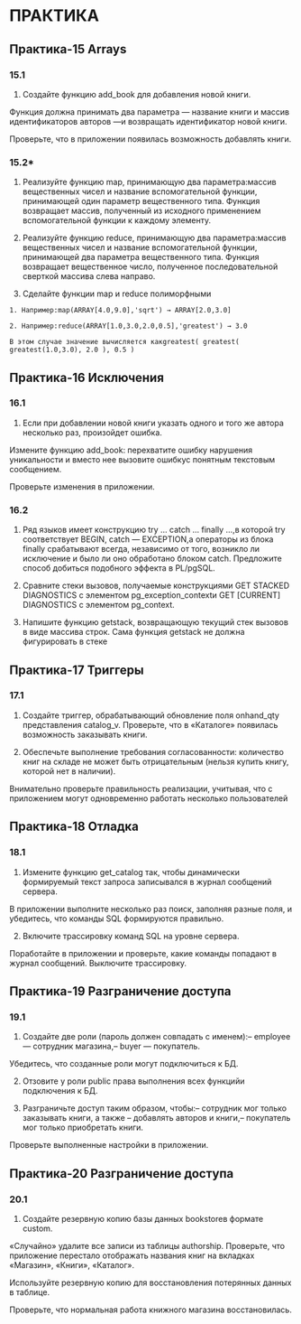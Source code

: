 
# ПРАКТИКА

## Практика-15 Arrays

### 15.1

1. Создайте функцию add_book для добавления новой книги. 

Функция должна принимать два параметра — название книги и массив идентификаторов авторов —и возвращать идентификатор новой книги. 

Проверьте, что в приложении появилась возможность добавлять книги.

### 15.2*

1. Реализуйте функцию map, принимающую два параметра:массив вещественных чисел и название вспомогательной функции, принимающей один параметр вещественного типа. Функция возвращает массив, полученный из исходного применением вспомогательной функции к каждому элементу.

2. Реализуйте функцию reduce, принимающую два параметра:массив вещественных чисел и название вспомогательной функции, принимающей два параметра вещественного типа. Функция возвращает вещественное число, полученное последовательной сверткой массива слева направо.

3. Сделайте функции map и reduce полиморфными

```
1. Например:map(ARRAY[4.0,9.0],'sqrt') → ARRAY[2.0,3.0]

2. Например:reduce(ARRAY[1.0,3.0,2.0,0.5],'greatest') → 3.0

В этом случае значение вычисляется какgreatest( greatest( greatest(1.0,3.0), 2.0 ), 0.5 )

```

## Практика-16 Исключения

### 16.1

1. Если при добавлении новой книги указать одного и того же автора несколько раз, произойдет ошибка.

Измените функцию add_book: перехватите ошибку нарушения уникальности и вместо нее вызовите ошибкус понятным текстовым сообщением. 

Проверьте изменения в приложении.

### 16.2

1. Ряд языков имеет конструкцию try … catch … finally …,в которой try соответствует BEGIN, catch — EXCEPTION,а операторы из блока finally срабатывают всегда, независимо от того, возникло ли исключение и было ли оно обработано блоком catch. Предложите способ добиться подобного эффекта в PL/pgSQL.

2. Сравните стеки вызовов, получаемые конструкциями GET STACKED DIAGNOSTICS с элементом pg_exception_contextи GET [CURRENT] DIAGNOSTICS с элементом pg_context.

3. Напишите функцию getstack, возвращающую текущий стек вызовов в виде массива строк. Сама функция getstack не должна фигурировать в стеке


## Практика-17 Триггеры

### 17.1

1. Создайте триггер, обрабатывающий обновление поля onhand_qty представления catalog_v. Проверьте, что в «Каталоге» появилась возможность заказывать книги.

2. Обеспечьте выполнение требования согласованности: количество книг на складе не может быть отрицательным (нельзя купить книгу, которой нет в наличии). 

Внимательно проверьте правильность реализации, учитывая, что с приложением могут одновременно работать несколько пользователей



## Практика-18 Отладка

### 18.1

1. Измените функцию get_catalog так, чтобы динамически формируемый текст запроса записывался в журнал сообщений сервера.

 В приложении выполните несколько раз поиск, заполняя разные поля, и убедитесь, что команды SQL формируются правильно.


2. Включите трассировку команд SQL на уровне сервера. 

Поработайте в приложении и проверьте, какие команды попадают в журнал сообщений. Выключите трассировку.


## Практика-19 Разграничение доступа

### 19.1

1. Создайте две роли (пароль должен совпадать с именем):– employee — сотрудник магазина,– buyer — покупатель. 

Убедитесь, что созданные роли могут подключиться к БД.

2. Отзовите у роли public права выполнения всех функцийи подключения к БД.

3. Разграничьте доступ таким образом, чтобы:– сотрудник мог только заказывать книги, а также – добавлять авторов и книги,– покупатель мог только приобретать книги. 

Проверьте выполненные настройки в приложении.


## Практика-20 Разграничение доступа

### 20.1

1. Создайте резервную копию базы данных bookstoreв формате custom. 

«Случайно» удалите все записи из таблицы authorship. Проверьте, что приложение перестало отображать названия книг на вкладках «Магазин», «Книги», «Каталог». 

Используйте резервную копию для восстановления потерянных данных в таблице.

Проверьте, что нормальная работа книжного магазина восстановилась.